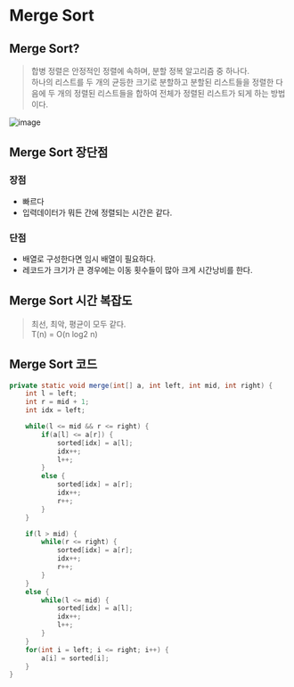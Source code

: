 # Merge Sort

## Merge Sort?
> 합병 정렬은 안정적인 정렬에 속하며, 분할 정복 알고리즘 중 하나다.  
> 하나의 리스트를 두 개의 균등한 크기로 분할하고 분할된 리스트들을 정렬한 다음에 두 개의 정렬된 리스트들을 합하여 전체가 정렬된 리스트가 되게 하는 방법이다.

![image](https://github.com/oheunchan07/TIL/assets/131967057/6ebbc62b-3dc2-44b1-a3b0-6dcfea1bff77)


## Merge Sort 장단점
### 장점
* 빠르다
* 입력데이터가 뭐든 간에 정렬되는 시간은 같다.

### 단점
* 배열로 구성한다면 임시 배열이 필요하다.
* 레코드가 크기가 큰 경우에는 이동 횟수들이 많아 크게 시간낭비를 한다.

## Merge Sort 시간 복잡도
> 최선, 최악, 평균이 모두 같다.  
> T(n) = O(n log2 n)

## Merge Sort 코드
``` java
private static void merge(int[] a, int left, int mid, int right) {
    int l = left;
    int r = mid + 1; 
    int idx = left;	

    while(l <= mid && r <= right) {
        if(a[l] <= a[r]) {
            sorted[idx] = a[l];
            idx++;
            l++;
        }
        else {
            sorted[idx] = a[r];
            idx++;
            r++;
        }
    }

    if(l > mid) {
        while(r <= right) {
            sorted[idx] = a[r];
            idx++;
            r++;
        }
    }	    
    else {
        while(l <= mid) {
            sorted[idx] = a[l];
            idx++;
            l++;
        }   
    }
    for(int i = left; i <= right; i++) {
        a[i] = sorted[i];
    }   
}
```